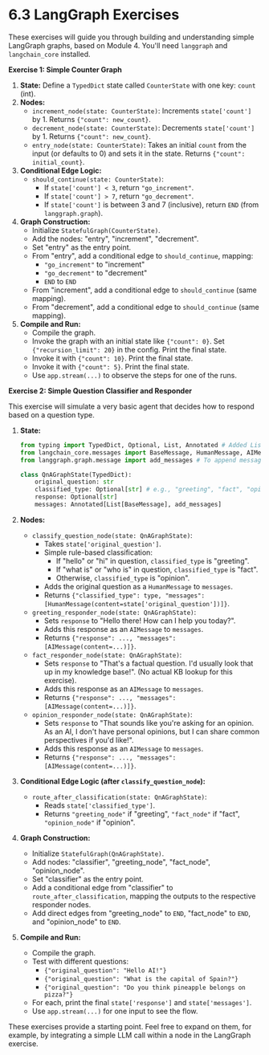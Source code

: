 # 6.3 LangGraph Exercises

These exercises will guide you through building and understanding simple LangGraph graphs, based on Module 4. You'll need `langgraph` and `langchain_core` installed.

**Exercise 1: Simple Counter Graph**

1.  **State:** Define a `TypedDict` state called `CounterState` with one key: `count` (int).
2.  **Nodes:**
    *   `increment_node(state: CounterState)`: Increments `state['count']` by 1. Returns `{"count": new_count}`.
    *   `decrement_node(state: CounterState)`: Decrements `state['count']` by 1. Returns `{"count": new_count}`.
    *   `entry_node(state: CounterState)`: Takes an initial `count` from the input (or defaults to 0) and sets it in the state. Returns `{"count": initial_count}`.
3.  **Conditional Edge Logic:**
    *   `should_continue(state: CounterState)`:
        *   If `state['count'] < 3`, return `"go_increment"`.
        *   If `state['count'] > 7`, return `"go_decrement"`.
        *   If `state['count']` is between 3 and 7 (inclusive), return `END` (from `langgraph.graph`).
4.  **Graph Construction:**
    *   Initialize `StatefulGraph(CounterState)`.
    *   Add the nodes: "entry", "increment", "decrement".
    *   Set "entry" as the entry point.
    *   From "entry", add a conditional edge to `should_continue`, mapping:
        *   `"go_increment"` to "increment"
        *   `"go_decrement"` to "decrement"
        *   `END` to `END`
    *   From "increment", add a conditional edge to `should_continue` (same mapping).
    *   From "decrement", add a conditional edge to `should_continue` (same mapping).
5.  **Compile and Run:**
    *   Compile the graph.
    *   Invoke the graph with an initial state like `{"count": 0}`. Set `{"recursion_limit": 20}` in the config. Print the final state.
    *   Invoke it with `{"count": 10}`. Print the final state.
    *   Invoke it with `{"count": 5}`. Print the final state.
    *   Use `app.stream(...)` to observe the steps for one of the runs.

**Exercise 2: Simple Question Classifier and Responder**

This exercise will simulate a very basic agent that decides how to respond based on a question type.

1.  **State:**
    ```python
    from typing import TypedDict, Optional, List, Annotated # Added List, Annotated
    from langchain_core.messages import BaseMessage, HumanMessage, AIMessage # For messages
    from langgraph.graph.message import add_messages # To append messages

    class QnAGraphState(TypedDict):
        original_question: str
        classified_type: Optional[str] # e.g., "greeting", "fact", "opinion"
        response: Optional[str]
        messages: Annotated[List[BaseMessage], add_messages]
    ```
2.  **Nodes:**
    *   `classify_question_node(state: QnAGraphState)`:
        *   Takes `state['original_question']`.
        *   Simple rule-based classification:
            *   If "hello" or "hi" in question, `classified_type` is "greeting".
            *   If "what is" or "who is" in question, `classified_type` is "fact".
            *   Otherwise, `classified_type` is "opinion".
        *   Adds the original question as a `HumanMessage` to `messages`.
        *   Returns `{"classified_type": type, "messages": [HumanMessage(content=state['original_question'])]}`.
    *   `greeting_responder_node(state: QnAGraphState)`:
        *   Sets `response` to "Hello there! How can I help you today?".
        *   Adds this response as an `AIMessage` to `messages`.
        *   Returns `{"response": ..., "messages": [AIMessage(content=...)]}`.
    *   `fact_responder_node(state: QnAGraphState)`:
        *   Sets `response` to "That's a factual question. I'd usually look that up in my knowledge base!". (No actual KB lookup for this exercise).
        *   Adds this response as an `AIMessage` to `messages`.
        *   Returns `{"response": ..., "messages": [AIMessage(content=...)]}`.
    *   `opinion_responder_node(state: QnAGraphState)`:
        *   Sets `response` to "That sounds like you're asking for an opinion. As an AI, I don't have personal opinions, but I can share common perspectives if you'd like!".
        *   Adds this response as an `AIMessage` to `messages`.
        *   Returns `{"response": ..., "messages": [AIMessage(content=...)]}`.

3.  **Conditional Edge Logic (after `classify_question_node`):**
    *   `route_after_classification(state: QnAGraphState)`:
        *   Reads `state['classified_type']`.
        *   Returns `"greeting_node"` if "greeting", `"fact_node"` if "fact", `"opinion_node"` if "opinion".

4.  **Graph Construction:**
    *   Initialize `StatefulGraph(QnAGraphState)`.
    *   Add nodes: "classifier", "greeting_node", "fact_node", "opinion_node".
    *   Set "classifier" as the entry point.
    *   Add a conditional edge from "classifier" to `route_after_classification`, mapping the outputs to the respective responder nodes.
    *   Add direct edges from "greeting_node" to `END`, "fact_node" to `END`, and "opinion_node" to `END`.
5.  **Compile and Run:**
    *   Compile the graph.
    *   Test with different questions:
        *   `{"original_question": "Hello AI!"}`
        *   `{"original_question": "What is the capital of Spain?"}`
        *   `{"original_question": "Do you think pineapple belongs on pizza?"}`
    *   For each, print the final `state['response']` and `state['messages']`.
    *   Use `app.stream(...)` for one input to see the flow.

These exercises provide a starting point. Feel free to expand on them, for example, by integrating a simple LLM call within a node in the LangGraph exercise.
